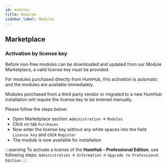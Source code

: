 ```yaml
---
id: modules
title: Modules
sidebar_label: Modules
---
```




## Marketplace


### Activation by license key

Before non-free modules can be downloaded and updated from our Module Marketplace, a valid license key must be provided.

For modules purchased directly from HumHub, this activation is automatic and the modules are available immediately.

Modules purchased from a third party vendor or migrated to a new HumHub installation will require the license key to be entered manually.

Please follow the steps below: 

- Open Marketplace section: `Administration` -> `Modules`
- Click on tab `Purchases`
- Now enter the license key without any white spaces into the field `Licence key` and click `Register`
- The module is now available for installation

:::warning
To activate a license of the **HumHub - Professional Edition**, use following steps: `Administration` -> `Information` -> `Upgrade to Professional Edition`.
:::

